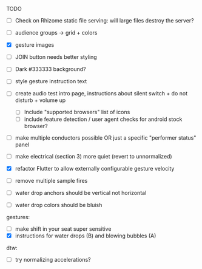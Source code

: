 TODO

- [ ] Check on Rhizome static file serving: will large files destroy the server?
- [ ] audience groups -> grid + colors
- [x] gesture images
- [ ] JOIN button needs better styling
- [ ] Dark #333333 background?
- [ ] style gesture instruction text
- [ ] create audio test intro page, instructions about silent switch + do not disturb + volume up
  - [ ] Include "supported browsers" list of icons
  - [ ] include feature detection / user agent checks for android stock browser?
- [ ] make multiple conductors possible OR just a specific "performer status" panel
- [ ] make electrical (section 3) more quiet (revert to unnormalized)
- [x] refactor Flutter to allow externally configurable gesture velocity
- [ ] remove multiple sample fires
- [ ] water drop anchors should be vertical not horizontal
- [ ] water drop colors should be bluish


gestures:

- [ ] make shift in your seat super sensitive
- [x] instructions for water drops (B) and blowing bubbles (A)

dtw:

- [ ] try normalizing accelerations?
